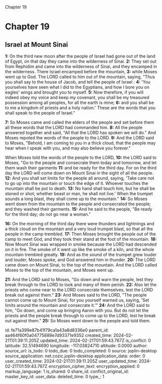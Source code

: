 Chapter 19

# Chapter 19

## Israel at Mount Sinai

**1:** On the third new moon after the people of Israel had gone out of the land of Egypt, on that day they came into the wilderness of Sinai.
**2:** They set out from Rephidim and came into the wilderness of Sinai, and they encamped in the wilderness. There Israel encamped before the mountain,
**3:** while Moses went up to God. The LORD called to him out of the mountain, saying, "Thus you shall say to the house of Jacob, and tell the people of Israel :
**4:** 'You yourselves have seen what I did to the Egyptians, and how I bore you on eagles' wings and brought you to myself.
**5:** Now therefore, if you will indeed obey my voice and keep my covenant, you shall be my treasured possession among all peoples, for all the earth is mine;
**6:** and you shall be to me a kingdom of priests and a holy nation.' These are the words that you shall speak to the people of Israel."

**7:** So Moses came and called the elders of the people and set before them all these words that the LORD had commanded him.
**8:** All the people answered together and said, "All that the LORD has spoken we will do." And Moses repoted the words of the people to the LORD.
**9:** And the LORD said to Moses, "Behold, I am coming to you in a thick cloud, that the people may hear when I speak with you, and may also believe you forever."

When Moses told the words of the people to the LORD,
**10:** the LORD said to Moses, "Go to the people and consecrate them today and tomorrow, and let them wash their garments
**11:** and be ready for the third day. For on the third day the LORD will come down on Mount Sinai in the sight of all the people.
**12:** And you shall set limits for the people all around, saying, 'Take care not to go up into the mountain or touch the edge of it. Whoever touches the mountain shall be put to death.
**13:** No hand shall touch him, but he shall be stoned or shot; whether beast or man, he shall not live.' When the trumpet sounds a long blast, they shall come up to the mountain."
**14:** So Moses went down from the mountain to the people and consecrated the people; and they washed their garments.
**15:** And he said to the people, "Be ready for the third day; do not go near a woman."

**16:** On the morning of the third day there were thunders and lightnings and a thick cloud on the mountain and a very loud trumpet blast, so that all the people in the camp trembled.
**17:** Then Moses brought the people out of the camp to meet God, and they took their stand at the foot of the mountain.
**18:** Now Mount Sinai was wrapped in smoke because the LORD had descended on it in fire. The smoke of it went up like the smoke of a kiln, and the whole mountain trembled greatly.
**19:** And as the sound of the trumpet grew louder and louder, Moses spoke, and God answered him in thunder.
**20:** The LORD came down on Mount Sinai, to the top of the mountain. And the LORD called Moses to the top of the mountain, and Moses went up.

**21:** And the LORD said to Moses, "Go down and warn the people, lest they break through to the LORD to look and many of them perish.
**22:** Also let the priests who come near to the LORD consecrate themselves, lest the LORD break out against them."
**23:** And Moses said to the LORD, "The people cannot come up to Mount Sinai, for you yourself warned us, saying, 'Set limits around the mountain and consecrate it.'"
**24:** And the LORD said to him, "Go down, and come up bringing Aaron with you. But do not let the priests and the people break through to come up to the LORD, lest he break out against them."
**25:** So Moses went down to the people and told them.


id: fe71a399e87b41f79ca1a43a8d8336e0
parent_id: aa464f60f0a04775889e7d93371e9352
created_time: 2024-02-21T01:39:11.205Z
updated_time: 2024-02-21T01:59:43.767Z
is_conflict: 0
latitude: 32.51494690
longitude: -117.03824710
altitude: 0.0000
author: 
source_url: 
is_todo: 0
todo_due: 0
todo_completed: 0
source: joplin-desktop
source_application: net.cozic.joplin-desktop
application_data: 
order: 0
user_created_time: 2024-02-21T01:39:11.205Z
user_updated_time: 2024-02-21T01:59:43.767Z
encryption_cipher_text: 
encryption_applied: 0
markup_language: 1
is_shared: 0
share_id: 
conflict_original_id: 
master_key_id: 
user_data: 
deleted_time: 0
type_: 1
